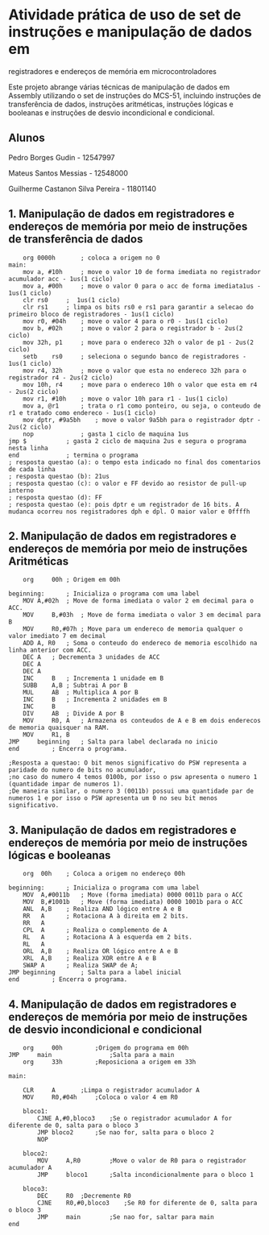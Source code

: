 # Atividade prática de uso de set de instruções e manipulação de dados em
registradores e endereços de memória em microcontroladores

Este projeto abrange várias técnicas de manipulação de dados em Assembly utilizando o set de instruções do MCS-51, incluindo instruções de transferência de dados, instruções aritméticas, instruções lógicas e booleanas e instruções de desvio incondicional e condicional.

## Alunos

Pedro Borges Gudin - 12547997

Mateus Santos Messias - 12548000

Guilherme Castanon Silva Pereira - 11801140

<a name='transferencia'></a>
## 1. Manipulação de dados em registradores e endereços de memória por meio de instruções de transferência de dados

```assembly
	org 0000h		; coloca a origem no 0
main:
	mov	a, #10h		; move o valor 10 de forma imediata no registrador acumulador acc - 1us(1 ciclo)
	mov	a, #00h		; move o valor 0 para o acc de forma imediata1us - 1us(1 ciclo)
	clr	rs0		;  1us(1 ciclo)
	clr	rs1		; limpa os bits rs0 e rs1 para garantir a selecao do primeiro bloco de registradores - 1us(1 ciclo)
	mov	r0, #04h	; move o valor 4 para o r0 - 1us(1 ciclo)
	mov	b, #02h		; move o valor 2 para o registrador b - 2us(2 ciclo)
	mov	32h, p1		; move para o endereco 32h o valor de p1 - 2us(2 ciclo)
	setb	rs0		; seleciona o segundo banco de registradores - 1us(1 ciclo)
	mov	r4, 32h		; move o valor que esta no endereco 32h para o registrador r4 - 2us(2 ciclo)
	mov	10h, r4		; move para o endereco 10h o valor que esta em r4 - 2us(2 ciclo)
	mov	r1, #10h	; move o valor 10h para r1 - 1us(1 ciclo)
	mov	a, @r1		; trata o r1 como ponteiro, ou seja, o conteudo de r1 e tratado como endereco - 1us(1 ciclo)
	mov	dptr, #9a5bh	; move o valor 9a5bh para o registrador dptr - 2us(2 ciclo)
	nop 			; gasta 1 ciclo de maquina 1us
jmp	$			; gasta 2 ciclo de maquina 2us e segura o programa nesta linha
end				; termina o programa
; resposta questao (a): o tempo esta indicado no final dos comentarios de cada linha
; resposta questao (b): 21us
; resposta questao (c):	o valor e FF devido ao resistor de pull-up interno
; resposta questao (d):	FF
; resposta questao (e): pois dptr e um registrador de 16 bits. A mudanca ocorreu nos registradores dph e dpl. O maior valor e 0ffffh

```

<a name='aritmetica'></a>
## 2. Manipulação de dados em registradores e endereços de memória por meio de instruções Aritméticas

```assembly
	org 	00h	; Origem em 00h

beginning:		; Inicializa o programa com uma label
	MOV	A,#02h	; Move de forma imediata o valor 2 em decimal para o ACC.
	MOV 	B,#03h	; Move de forma imediata o valor 3 em decimal para B
	MOV 	R0,#07h	; Move para um endereco de memoria qualquer o valor imediato 7 em decimal
	ADD	A, R0	; Soma o conteudo do endereco de memoria escolhido na linha anterior com ACC.
	DEC	A	; Decrementa 3 unidades de ACC
	DEC	A
	DEC	A
	INC 	B	; Incrementa 1 unidade em B
	SUBB 	A,B	; Subtrai A por B
	MUL 	AB	; Multiplica A por B
	INC 	B	; Incrementa 2 unidades em B
	INC 	B
	DIV 	AB	; Divide A por B
	MOV 	R0, A	; Armazena os conteudos de A e B em dois enderecos de memoria quaisquer na RAM.
	MOV 	R1, B
JMP 	beginning	; Salta para label declarada no inicio
end			; Encerra o programa.

;Resposta a questao: O bit menos significativo do PSW representa a paridade do numero de bits no acumulador,
;no caso do numero 4 temos 0100b, por isso o psw apresenta o numero 1 (quantidade impar de numeros 1).
;De maneira similar, o numero 3 (0011b) possui uma quantidade par de numeros 1 e por isso o PSW apresenta um 0 no seu bit menos significativo. 

```

<a name='logica'></a>
## 3. Manipulação de dados em registradores e endereços de memória por meio de instruções lógicas e booleanas

```assembly
	org  00h	; Coloca a origem no endereço 00h

beginning: 		; Inicializa o programa com uma label
	MOV  A,#0011b	; Move (forma imediata) 0000 0011b para o ACC
	MOV  B,#1001b	; Move (forma imediata) 0000 1001b para o ACC
	ANL  A,B	; Realiza AND lógico entre A e B
	RR   A		; Rotaciona A à direita em 2 bits.
	RR   A			
	CPL  A		; Realiza o complemento de A
	RL   A		; Rotaciona A à esquerda em 2 bits.
	RL   A
	ORL  A,B	; Realiza OR lógico entre A e B
	XRL  A,B	; Realiza XOR entre A e B
	SWAP A		; Realiza SWAP de A;
JMP beginning		; Salta para a label inicial
end			; Encerra o programa.

```

<a name='desvio'></a>
## 4. Manipulação de dados em registradores e endereços de memória por meio de instruções de desvio incondicional e condicional

```assembly
	org		00h 		;Origem do programa em 00h
JMP 	main	 			;Salta para a main
	org		33h 		;Reposiciona a origem em 33h

main:

	CLR		A 		;Limpa o registrador acumulador A
	MOV		R0,#04h 	;Coloca o valor 4 em R0

	bloco1:
		CJNE A,#0,bloco3 	;Se o registrador acumulador A for diferente de 0, salta para o bloco 3
		JMP bloco2 		;Se nao for, salta para o bloco 2
		NOP
	
	bloco2:
		MOV 	A,R0 		;Move o valor de R0 para o registrador acumulador A
		JMP 	bloco1		;Salta incondicionalmente para o bloco 1
	
	bloco3:
		DEC		R0 	;Decremente R0
		CJNE 	R0,#0,bloco3	;Se R0 for diferente de 0, salta para o bloco 3
		JMP 	main 		;Se nao for, saltar para main
end
```
